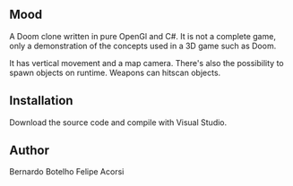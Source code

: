 Mood
-------

A Doom clone written in pure OpenGl and C#. It is not a complete game, only a demonstration of the concepts used in a 3D game such as Doom.

It has vertical movement and a map camera. There's also the possibility to spawn objects on runtime. Weapons can hitscan objects.

Installation
-------

Download the source code and compile with Visual Studio.

Author
-------

Bernardo Botelho
Felipe Acorsi
